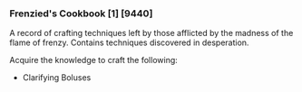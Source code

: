 ### Frenzied's Cookbook [1] [9440]

A record of crafting techniques left by those afflicted by the madness of the flame of frenzy. Contains techniques discovered in desperation.

Acquire the knowledge to craft the following:

- Clarifying Boluses